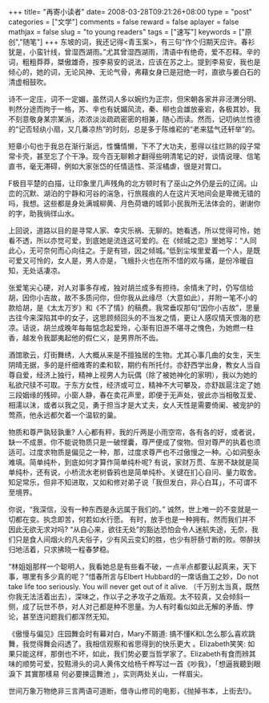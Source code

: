 +++
title= "再寄小读者"
date= 2008-03-28T09:21:26+08:00
type = "post"
categories = ["文学"]
comments = false
reward = false
aplayer = false
mathjax = false
slug = "to young readers"
tags = ["速写"]
keywords = ["原创","随笔"]
+++
东坡的词，我还记得<青玉案>，有三句“作个归期天应许。春衫犹是，小蛮针线，曾湿西湖雨。”尤其曾湿西湖雨，清语中有绝奇，爱不忍释。辛的词，粗粗莽莽，桀傲雄奇，按李易安的说法，应该在苏之上。提到李易安，我也是倾心的，她的词，无论风神、无论气骨，弗藉女身已是冠绝一时，直欲与姜白石的清虚相鼓吹。

诗不一定庄，词不一定媚，虽然词人多以婉约为正宗，但宋朝各家并非泾渭分明、判然分途而拘于一格，苏、辛也有妩媚风流，秦、柳也会雄放豪宕，各极其妙。我不刻意敬身某宗某派，浓浓淡淡疏疏密密的相兼，随心而读。然而，记叨纳兰性德的“记否轻纨小扇，又几番凉热”的时刻，总是多于陈维崧的“老来猛气还轩举”的。

短章小句也于我总在渐行渐远，性慵情懒，下不了大功夫，惹得以往烂熟的段子常常卡壳，甚至忘了个干净。现今百无聊赖才翻得些明清笔记的好，谈情说理、信笔直书，毫无滞碍，例如大家张岱的任情适性、茶淫橘虐，很是对胃口。
<!--more-->
F极目平楚的白描，让印象里几声残角的北方顿时有了巫山之外仍是云的辽阔。山峦的沉默、湖泊的宁静和河谷的湍急，行旅屐痕的人在这片天地间会是卑微无错的吗，我想。这些都是身处满城柳黄、月色荷塘的城郭小民我所无法体会的，谢谢你的字，助我徜徉山水。

上回说，道路以目的是寻常人家、幸灾乐祸、无聊的。她看透，所以觉得可怜，她看不透，所以亦觉可爱，到底她是流连这可爱的。在《倾城之恋》里她写：“人同此心，无可奈何而心向往之。于是有锁，因之倾城。”低到尘埃里爱着一个人，是既可爱又可怜的，女人是，男人亦是，飞蛾扑火也在所不惜的欢与痛，是份冷暖自知，无处话凄凉。

张爱笔尖心硬，对人对事多存戒，独对胡兰成多有担待。余情未了时，仍写信给胡，因你小吉故，故不多质问你，但你我从此缘尽（大意如此），并附一笔不小的款给胡，是《太太万岁》和《不了情》的稿费。我常垂叹那句“因你小吉故”，思量古往今来深陷其中的女子，这思顾频回头的不当发之情，更让人感叹情天恨海的悲凉。话说，胡兰成晚年每每惦念起爱玲，心渐有旧游不堪寻之愧色，为她燃一柱香，越发令我鄙夷起他的假仁义，是男界所不齿。

酒馆歌云，灯街舞绣，人大概从来是不擅独居的生物。尤其心事几曲的女生，天生阴晴无据，多的是纤细难寄的柔和软，期约有所托付。亦舒西学出身，教女人当自尊自爱，经济上独行，精神上视男人为玩偶（除了被她神化的家明），我以为她的私欲尺牍不可取。于东方女性，经济或可立，精神不大可攀及，亦舒跋扈注定了她三段姻缘的残碎。小窗人静，春在卖花声里，即便于无声处，彼此亦当相敬互爱、相濡以沫，或者以我之见，勇于担当才是大丈夫，女人天性是需要倚阑、被宠护的莺燕，他永远都欠着一个温软的巢。

物质和尊严孰轻孰重? 人心都有秤，我的斤两是小雨空帘，各有各的好，或者说，缺一不成景。你不能说物质只是一破悭囊，尊严便成了俊物。但对尊严的执着也须适可。过度求物质是偏见之一种，那，过度求尊严也不过傲慢之一种。心如洞壑永难填。简单纯朴，到底如何才算作简单纯朴呢? 有说，家财万贯、车房不缺就是简单纯朴，还有说，小桥流水老树昏鸦也是简单纯朴。关键在扪心自问、量力取舍。知足常乐，但非不知进取，又如和修对弟子说「我但发白，非心白耳」，不可谓不至境界。

你说，“我深信，没有一种东西是永远属于我们的。” 诚然，世上唯一的不变就是一切都在变。执念即苦，何若如水行愿。 有时，放手也是一种拥有。然而我们并不因此无欲无求对吗? “从自心来，欲往无处”的豁达恐怕会令人迷航失途，无奈，我们只是食人间烟火的凡夫俗子，少有风云变幻的胜，也少有肝肠寸断的败。带醉扶归地活着，只求拂晓一程春梦稳。

“林姐姐那样一个聪明人，我看她总是有些看不破，一点半点都要认起真来，天下事，哪里有多少真的呢？”惜春所言与Elbert Hubbard的一席话曲工之妙，Do not take life too seriously. You will never get out of it alive. （千万别太当真，既然你我无法活着出去），深味之，作以子之矛攻子之盾观。太不较真，又会倾斜一侧，成了玩世不恭，对人对己都是种不思量。为人有时看似如此无解的矛盾、悖论，甚至连问题我们都浑然无知。

《傲慢与偏见》庄园舞会时有幕对白，Mary不屑道: 搞不懂K和L怎么那么喜欢跳舞，我觉得舞会闷透了。我相信观察和省思得到的快乐更大 。Elizabeth笑笑: 如果只能这样，那倒也不坏，如此，我们势必要当哲学家了。Elizabeth有食而辨其味的顺势可爱，狡黠滑头的词人黄伟文给杨千桦写过一首《吵我》，「想逼我聽到眼淚下 其實那樣易 何必要揀這舞池 」，实则两处关山，一样眉尖。

世间万象万物绝非三言两语可道断，借寺山修司的电影，《抛掉书本，上街去!》。
